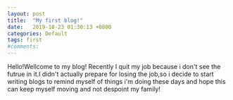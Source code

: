 ```yaml
---
layout: post
title:  "My first blog!"
date:   2019-10-23 01:30:13 +0800
categories: Default
tags: first
#comments: 
---
```

Hello!Wellcome to my blog!
Recently I quit my job because i don't see the futrue in it.I didn't actually prepare for losing the job,so i decide to start writing blogs to remind myself of things i'm doing these days and hope this can keep myself moving and not despoint my family!
